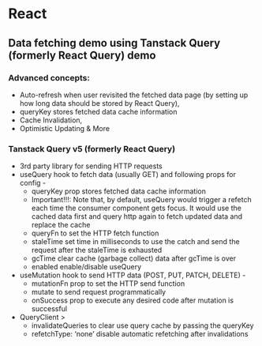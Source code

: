 # React

## Data fetching demo using Tanstack Query (formerly React Query) demo

### Advanced concepts:

- Auto-refresh when user revisited the fetched data page (by setting up how long data should be stored by React Query),
- queryKey stores fetched data cache information
- Cache Invalidation,
- Optimistic Updating & More

### Tanstack Query v5 (formerly React Query)

- 3rd party library for sending HTTP requests
- useQuery hook to fetch data (usually GET) and following props for config -
  - queryKey prop stores fetched data cache information
  - Important!!!: Note that, by default, useQuery would trigger a refetch each time the consumer component gets focus. It would use the cached data first and query http again to fetch updated data and replace the cache
  - queryFn to set the HTTP fetch function
  - staleTime set time in milliseconds to use the catch and send the request after the staleTime is exhausted
  - gcTime clear cache (garbage collect) data after gcTime is over
  - enabled enable/disable useQuery
- useMutation hook to send HTTP data (POST, PUT, PATCH, DELETE) -
  - mutationFn prop to set the HTTP send function
  - mutate to send request programmatically
  - onSuccess prop to execute any desired code after mutation is successful
- QueryClient >
  - invalidateQueries to clear use query cache by passing the queryKey
  - refetchType: ‘none’ disable automatic refetching after invalidations
